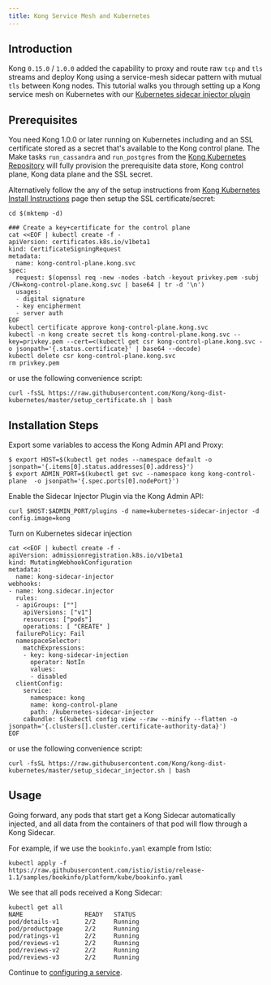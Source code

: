 ```yaml
---
title: Kong Service Mesh and Kubernetes
---
```


## Introduction

Kong `0.15.0` / `1.0.0` added the capability to proxy and route raw `tcp` and `tls`
streams and deploy Kong using a service-mesh sidecar pattern with mutual
`tls` between Kong nodes. This tutorial walks you through setting up a Kong service
mesh on Kubernetes with our [Kubernetes sidecar injector plugin](https://github.com/Kong/kubernetes-sidecar-injector)

## Prerequisites

You need Kong 1.0.0 or later running on Kubernetes including and an SSL certificate
stored as a secret that's available to the Kong control plane. The Make tasks `run_cassandra`
and `run_postgres` from the [Kong Kubernetes Repository](https://github.com/Kong/kong-dist-kubernetes)
will fully provision the prerequisite data store, Kong control plane, Kong data plane
and the SSL secret.

Alternatively follow the any of the setup instructions from 
[Kong Kubernetes Install Instructions](/install/kubernetes/) page then setup the 
SSL certificate/secret:

```
cd $(mktemp -d)

### Create a key+certificate for the control plane
cat <<EOF | kubectl create -f -
apiVersion: certificates.k8s.io/v1beta1
kind: CertificateSigningRequest
metadata:
  name: kong-control-plane.kong.svc
spec:
  request: $(openssl req -new -nodes -batch -keyout privkey.pem -subj /CN=kong-control-plane.kong.svc | base64 | tr -d '\n')
  usages:
  - digital signature
  - key encipherment
  - server auth
EOF
kubectl certificate approve kong-control-plane.kong.svc
kubectl -n kong create secret tls kong-control-plane.kong.svc --key=privkey.pem --cert=<(kubectl get csr kong-control-plane.kong.svc -o jsonpath='{.status.certificate}' | base64 --decode)
kubectl delete csr kong-control-plane.kong.svc
rm privkey.pem
```

or use the following convenience script:

```
curl -fsSL https://raw.githubusercontent.com/Kong/kong-dist-kubernetes/master/setup_certificate.sh | bash
```

## Installation Steps

Export some variables to access the Kong Admin API and Proxy:

```
$ export HOST=$(kubectl get nodes --namespace default -o jsonpath='{.items[0].status.addresses[0].address}')
$ export ADMIN_PORT=$(kubectl get svc --namespace kong kong-control-plane  -o jsonpath='{.spec.ports[0].nodePort}')
```

Enable the Sidecar Injector Plugin via the Kong Admin API:

```
curl $HOST:$ADMIN_PORT/plugins -d name=kubernetes-sidecar-injector -d config.image=kong
```

Turn on Kubernetes sidecar injection

```
cat <<EOF | kubectl create -f -
apiVersion: admissionregistration.k8s.io/v1beta1
kind: MutatingWebhookConfiguration
metadata:
  name: kong-sidecar-injector
webhooks:
- name: kong.sidecar.injector
  rules:
  - apiGroups: [""]
    apiVersions: ["v1"]
    resources: ["pods"]
    operations: [ "CREATE" ]
  failurePolicy: Fail
  namespaceSelector:
    matchExpressions:
    - key: kong-sidecar-injection
      operator: NotIn
      values:
      - disabled
  clientConfig:
    service:
      namespace: kong
      name: kong-control-plane
      path: /kubernetes-sidecar-injector
    caBundle: $(kubectl config view --raw --minify --flatten -o jsonpath='{.clusters[].cluster.certificate-authority-data}')
EOF
```

or use the following convenience script:

```
curl -fsSL https://raw.githubusercontent.com/Kong/kong-dist-kubernetes/master/setup_sidecar_injector.sh | bash
```

## Usage

Going forward, any pods that start get a Kong Sidecar automatically injected, and all
data from the containers of that pod will flow through a Kong Sidecar.

For example, if we use the `bookinfo.yaml` example from Istio:

```
kubectl apply -f https://raw.githubusercontent.com/istio/istio/release-1.1/samples/bookinfo/platform/kube/bookinfo.yaml
```

We see that all pods received a Kong Sidecar:

```
kubectl get all
NAME                 READY   STATUS
pod/details-v1       2/2     Running
pod/productpage      2/2     Running
pod/ratings-v1       2/2     Running
pod/reviews-v1       2/2     Running
pod/reviews-v2       2/2     Running
pod/reviews-v3       2/2     Running
```

Continue to [configuring a service](/latest/getting-started/configuring-a-service/).

